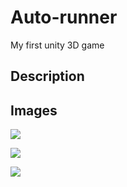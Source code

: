 # Auto-runner
My first unity 3D game
## Description

## Images
![](GitHub_images/01_Game.png)

![](GitHub_images/02_PauseMenu.png)

![](GitHub_images/03_GameOver.png)
